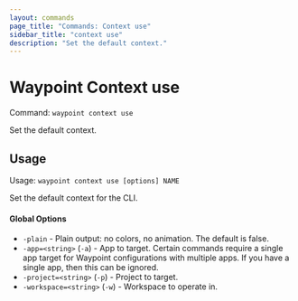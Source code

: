 ```yaml
---
layout: commands
page_title: "Commands: Context use"
sidebar_title: "context use"
description: "Set the default context."
---
```


# Waypoint Context use

Command: `waypoint context use`

Set the default context.


## Usage

Usage: `waypoint context use [options] NAME`


  Set the default context for the CLI.

#### Global Options

- `-plain` - Plain output: no colors, no animation. The default is false.
- `-app=<string>` (`-a`) - App to target. Certain commands require a single app target for Waypoint configurations with multiple apps. If you have a single app, then this can be ignored.
- `-project=<string>` (`-p`) - Project to target.
- `-workspace=<string>` (`-w`) - Workspace to operate in.

